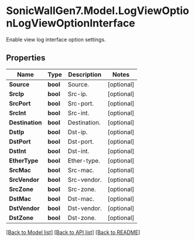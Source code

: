 # SonicWallGen7.Model.LogViewOptionLogViewOptionInterface
Enable view log interface option settings.

## Properties

Name | Type | Description | Notes
------------ | ------------- | ------------- | -------------
**Source** | **bool** | Source. | [optional] 
**SrcIp** | **bool** | Src-ip. | [optional] 
**SrcPort** | **bool** | Src-port. | [optional] 
**SrcInt** | **bool** | Src-int. | [optional] 
**Destination** | **bool** | Destination. | [optional] 
**DstIp** | **bool** | Dst-ip. | [optional] 
**DstPort** | **bool** | Dst-port. | [optional] 
**DstInt** | **bool** | Dst-int. | [optional] 
**EtherType** | **bool** | Ether-type. | [optional] 
**SrcMac** | **bool** | Src-mac. | [optional] 
**SrcVendor** | **bool** | Src-vendor. | [optional] 
**SrcZone** | **bool** | Src-zone. | [optional] 
**DstMac** | **bool** | Dst-mac. | [optional] 
**DstVendor** | **bool** | Dst-vendor. | [optional] 
**DstZone** | **bool** | Dst-zone. | [optional] 

[[Back to Model list]](../README.md#documentation-for-models) [[Back to API list]](../README.md#documentation-for-api-endpoints) [[Back to README]](../README.md)

